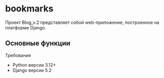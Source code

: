 # bookmarks
Проект Blog_v.2 представляет собой web-приложение, построенное на платформе Django.

Основные функции
 - 

Требования
 - Python версии 3.12+
 - Django версии 5.2